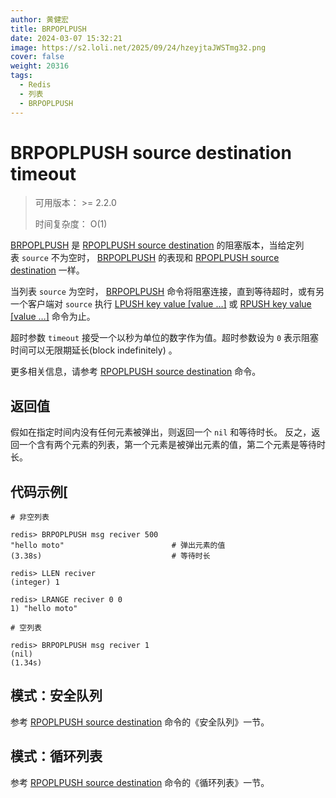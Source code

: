 ```yaml
---
author: 黄健宏
title: BRPOPLPUSH
date: 2024-03-07 15:32:21
image: https://s2.loli.net/2025/09/24/hzeyjtaJWSTmg32.png
cover: false
weight: 20316
tags:
  - Redis
  - 列表
  - BRPOPLPUSH
---
```


# BRPOPLPUSH source destination timeout

> 可用版本： >= 2.2.0
> 
> 时间复杂度： O(1)

[BRPOPLPUSH](../../02-redisdoc/03-list/16-brpoplpush/) 是 [RPOPLPUSH source destination](../../02-redisdoc/03-list/07-rpoplpush/) 的阻塞版本，当给定列表 `source` 不为空时， [BRPOPLPUSH](../../02-redisdoc/03-list/16-brpoplpush/) 的表现和 [RPOPLPUSH source destination](../../02-redisdoc/03-list/07-rpoplpush/) 一样。

当列表 `source` 为空时， [BRPOPLPUSH](../../02-redisdoc/03-list/16-brpoplpush/) 命令将阻塞连接，直到等待超时，或有另一个客户端对 `source` 执行 [LPUSH key value [value …]](../../02-redisdoc/03-list/01-lpush/) 或 [RPUSH key value [value …]](../../02-redisdoc/03-list/03-rpush/) 命令为止。

超时参数 `timeout` 接受一个以秒为单位的数字作为值。超时参数设为 `0` 表示阻塞时间可以无限期延长(block indefinitely) 。

更多相关信息，请参考 [RPOPLPUSH source destination](../../02-redisdoc/03-list/07-rpoplpush/) 命令。

## 返回值

假如在指定时间内没有任何元素被弹出，则返回一个 `nil` 和等待时长。 反之，返回一个含有两个元素的列表，第一个元素是被弹出元素的值，第二个元素是等待时长。

## 代码示例[

```shell
# 非空列表

redis> BRPOPLPUSH msg reciver 500
"hello moto"                        # 弹出元素的值
(3.38s)                             # 等待时长

redis> LLEN reciver
(integer) 1

redis> LRANGE reciver 0 0
1) "hello moto"

# 空列表

redis> BRPOPLPUSH msg reciver 1
(nil)
(1.34s)
```

## 模式：安全队列

参考 [RPOPLPUSH source destination](../../02-redisdoc/03-list/07-rpoplpush/) 命令的《安全队列》一节。

## 模式：循环列表

参考 [RPOPLPUSH source destination](../../02-redisdoc/03-list/16-brpoplpush/) 命令的《循环列表》一节。
